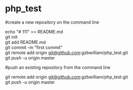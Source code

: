 # php_test

#create a new repository on the command line

echo "# 111" >> README.md  
git init  
git add README.md  
git commit -m "first commit"  
git remote add origin git@github.com:gzbwilliam/php_test.git  
git push -u origin master  

#push an existing repository from the command line

git remote add origin git@github.com:gzbwilliam/php_test.git  
git push -u origin master  
